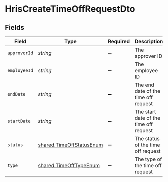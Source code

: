 # HrisCreateTimeOffRequestDto


## Fields

| Field                                                                | Type                                                                 | Required                                                             | Description                                                          | Example                                                              |
| -------------------------------------------------------------------- | -------------------------------------------------------------------- | -------------------------------------------------------------------- | -------------------------------------------------------------------- | -------------------------------------------------------------------- |
| `approverId`                                                         | *string*                                                             | :heavy_minus_sign:                                                   | The approver ID                                                      | 1687-4                                                               |
| `employeeId`                                                         | *string*                                                             | :heavy_minus_sign:                                                   | The employee ID                                                      | 1687-3                                                               |
| `endDate`                                                            | *string*                                                             | :heavy_minus_sign:                                                   | The end date of the time off request                                 |                                                                      |
| `startDate`                                                          | *string*                                                             | :heavy_minus_sign:                                                   | The start date of the time off request                               |                                                                      |
| `status`                                                             | [shared.TimeOffStatusEnum](../../models/shared/timeoffstatusenum.md) | :heavy_minus_sign:                                                   | The status of the time off request                                   |                                                                      |
| `type`                                                               | [shared.TimeOffTypeEnum](../../models/shared/timeofftypeenum.md)     | :heavy_minus_sign:                                                   | The type of the time off request                                     |                                                                      |
